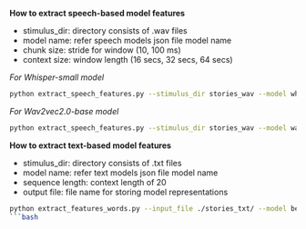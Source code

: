 **How to extract speech-based model features**

- stimulus_dir: directory consists of .wav files
- model name: refer speech models json file model name
- chunk size: stride for window (10, 100 ms)
- context size: window length (16 secs, 32 secs, 64 secs)

*For Whisper-small model*
```bash
python extract_speech_features.py --stimulus_dir stories_wav --model whisper-small --chunksz 100 --contextsz 16000 --use_featext --batchsz 64
```
*For Wav2vec2.0-base model*
```bash
python extract_speech_features.py --stimulus_dir stories_wav --model wav2vec2-base --chunksz 100 --contextsz 16000 --use_featext --batchsz 64
```

**How to extract text-based model features**
- stimulus_dir: directory consists of .txt files
- model name: refer text models json file model name
- sequence length: context length of 20
- output file: file name for storing model representations

```bash
python extract_features_words.py --input_file ./stories_txt/ --model bert-base --sequence_length 20 --output_file bert_base20
```bash

